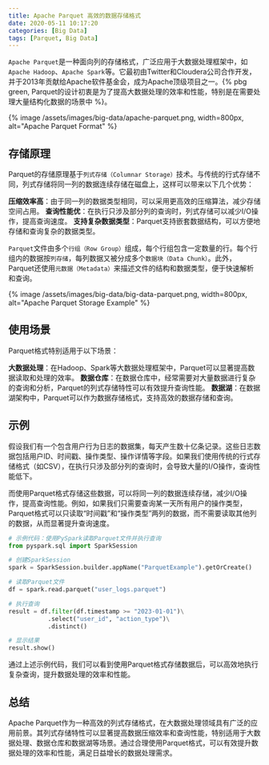```yaml
---
title: Apache Parquet 高效的数据存储格式
date: 2020-05-11 10:17:20
categories: [Big Data]
tags: [Parquet, Big Data]
---
```


`Apache Parquet`是一种面向列的存储格式，广泛应用于大数据处理框架中，如`Apache Hadoop`、`Apache Spark`等。它最初由Twitter和Cloudera公司合作开发，并于2013年贡献给Apache软件基金会，成为Apache顶级项目之一。{% pbg green, Parquet的设计初衷是为了提高大数据处理的效率和性能，特别是在需要处理大量结构化数据的场景中 %}。

{% image /assets/images/big-data/apache-parquet.png, width=800px, alt="Apache Parquet Format" %}

## 存储原理
Parquet的存储原理基于`列式存储（Columnar Storage）`技术。与传统的行式存储不同，列式存储将同一列的数据连续存储在磁盘上，这样可以带来以下几个优势：

**压缩效率高**：由于同一列的数据类型相同，可以采用更高效的压缩算法，减少存储空间占用。
**查询性能优**：在执行只涉及部分列的查询时，列式存储可以减少I/O操作，提高查询速度。
**支持复杂数据类型**：Parquet支持嵌套数据结构，可以方便地存储和查询复杂的数据类型。

`Parquet`文件由多个`行组（Row Group）`组成，每个行组包含一定数量的行。每个行组内的数据按`列存储`，每列数据又被分成多个`数据块（Data Chunk）`。此外，Parquet还使用`元数据（Metadata）`来描述文件的结构和数据类型，便于快速解析和查询。

{% image /assets/images/big-data/big-data-parquet.png, width=800px, alt="Apache Parquet Storage Example" %}

## 使用场景
Parquet格式特别适用于以下场景：

**大数据处理**：在Hadoop、Spark等大数据处理框架中，Parquet可以显著提高数据读取和处理的效率。
**数据仓库**：在数据仓库中，经常需要对大量数据进行复杂的查询和分析，Parquet的列式存储特性可以有效提升查询性能。
**数据湖**：在数据湖架构中，Parquet可以作为数据存储格式，支持高效的数据存储和查询。

## 示例
假设我们有一个包含用户行为日志的数据集，每天产生数十亿条记录。这些日志数据包括用户ID、时间戳、操作类型、操作详情等字段。如果我们使用传统的行式存储格式（如CSV），在执行只涉及部分列的查询时，会导致大量的I/O操作，查询性能低下。

而使用Parquet格式存储这些数据，可以将同一列的数据连续存储，减少I/O操作，提高查询性能。例如，如果我们只需要查询某一天所有用户的操作类型，Parquet格式可以只读取“时间戳”和“操作类型”两列的数据，而不需要读取其他列的数据，从而显著提升查询速度。

``` python
# 示例代码：使用PySpark读取Parquet文件并执行查询
from pyspark.sql import SparkSession

# 创建SparkSession
spark = SparkSession.builder.appName("ParquetExample").getOrCreate()

# 读取Parquet文件
df = spark.read.parquet("user_logs.parquet")

# 执行查询
result = df.filter(df.timestamp >= "2023-01-01")\
           .select("user_id", "action_type")\
           .distinct()

# 显示结果
result.show()
```

通过上述示例代码，我们可以看到使用Parquet格式存储数据后，可以高效地执行复杂查询，提升数据处理的效率和性能。

## 总结
Apache Parquet作为一种高效的列式存储格式，在大数据处理领域具有广泛的应用前景。其列式存储特性可以显著提高数据压缩效率和查询性能，特别适用于大数据处理、数据仓库和数据湖等场景。通过合理使用Parquet格式，可以有效提升数据处理的效率和性能，满足日益增长的数据处理需求。
